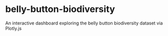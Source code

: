 # belly-button-biodiversity
An interactive dashboard exploring the belly button biodiversity dataset via Plotly.js
